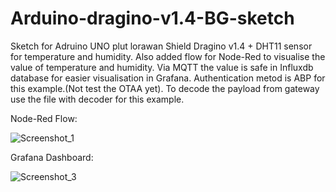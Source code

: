 # Arduino-dragino-v1.4-BG-sketch
Sketch for Adruino UNO plut lorawan Shield Dragino v1.4 + DHT11 sensor for temperature and humidity. Also added flow for Node-Red to visualise the value of temperature and humidity. Via MQTT the value is safe in Influxdb database for easier visualisation in Grafana. Authentication metod is ABP for this example.(Not test the OTAA yet). To decode the payload from gateway use the file with decoder for this example.

Node-Red Flow:

![Screenshot_1](https://user-images.githubusercontent.com/36404591/145826200-595fe195-9f06-4ad9-abb4-a776e8710db8.png)

Grafana Dashboard:

![Screenshot_3](https://user-images.githubusercontent.com/36404591/145827694-af463c61-f4cd-4cf9-967d-39d4e7fe3153.png)

